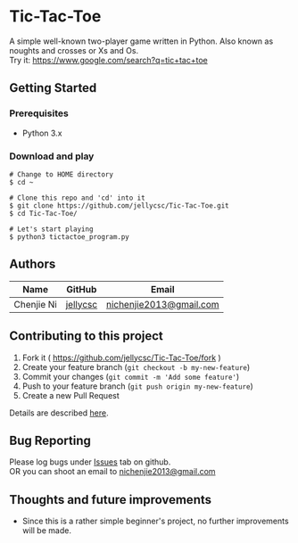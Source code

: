 # Tic-Tac-Toe
A simple well-known two-player game written in Python. Also known as noughts and crosses or Xs and Os.  
Try it: https://www.google.com/search?q=tic+tac+toe

## Getting Started

### Prerequisites

* Python 3.x

### Download and play
```
# Change to HOME directory
$ cd ~

# Clone this repo and 'cd' into it
$ git clone https://github.com/jellycsc/Tic-Tac-Toe.git
$ cd Tic-Tac-Toe/

# Let's start playing
$ python3 tictactoe_program.py
```
## Authors

| Name             | GitHub                                     | Email
| ---------------- | ------------------------------------------ | -------------------------
| Chenjie Ni       | [jellycsc](https://github.com/jellycsc)    | nichenjie2013@gmail.com

## Contributing to this project

1. Fork it ( https://github.com/jellycsc/Tic-Tac-Toe/fork )
2. Create your feature branch (`git checkout -b my-new-feature`)
3. Commit your changes (`git commit -m 'Add some feature'`)
4. Push to your feature branch (`git push origin my-new-feature`)
5. Create a new Pull Request

Details are described [here](https://git-scm.com/book/en/v2/GitHub-Contributing-to-a-Project).

## Bug Reporting
Please log bugs under [Issues](https://github.com/jellycsc/Tic-Tac-Toe/issues) tab on github.  
OR you can shoot an email to <nichenjie2013@gmail.com>

## Thoughts and future improvements 

* Since this is a rather simple beginner's project, no further improvements will be made.
